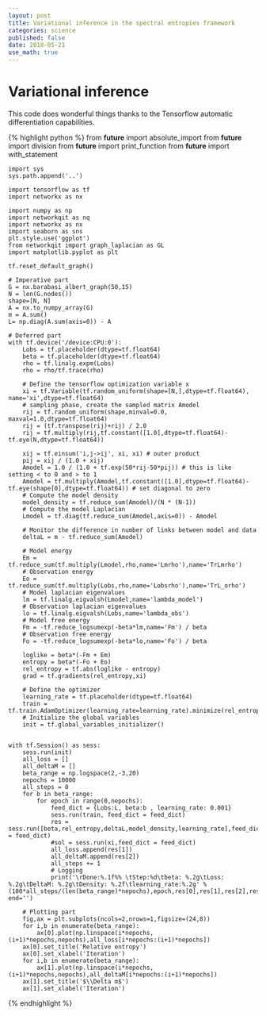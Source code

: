 ```yaml
---
layout: post
title: Variational inference in the spectral entropies framework
categories: science
published: false
date: 2018-05-21
use_math: true
---
```


# Variational inference

This code does wonderful things thanks to the Tensorflow automatic differentiation capabilities.

{% highlight python %}
    from __future__ import absolute_import
    from __future__ import division
    from __future__ import print_function
    from __future__ import with_statement

    import sys
    sys.path.append('..')

    import tensorflow as tf
    import networkx as nx

    import numpy as np
    import networkqit as nq
    import networkx as nx
    import seaborn as sns
    plt.style.use('ggplot')
    from networkqit import graph_laplacian as GL
    import matplotlib.pyplot as plt

    tf.reset_default_graph()

    # Imperative part
    G = nx.barabasi_albert_graph(50,15)
    N = len(G.nodes())
    shape=[N, N]
    A = nx.to_numpy_array(G)
    m = A.sum()
    L= np.diag(A.sum(axis=0)) - A

    # Deferred part
    with tf.device('/device:CPU:0'):
        Lobs = tf.placeholder(dtype=tf.float64)
        beta = tf.placeholder(dtype=tf.float64)
        rho = tf.linalg.expm(Lobs)
        rho = rho/tf.trace(rho)

        # Define the tensorflow optimization variable x
        xi = tf.Variable(tf.random_uniform(shape=[N,],dtype=tf.float64), name='xi',dtype=tf.float64)
        # sampling phase, create the sampled matrix Amodel
        rij = tf.random_uniform(shape,minval=0.0, maxval=1.0,dtype=tf.float64)
        rij = (tf.transpose(rij)+rij) / 2.0
        rij = tf.multiply(rij,tf.constant([1.0],dtype=tf.float64)-tf.eye(N,dtype=tf.float64))

        xij = tf.einsum('i,j->ij', xi, xi) # outer product
        pij = xij / (1.0 + xij)
        Amodel = 1.0 / (1.0 + tf.exp(50*rij-50*pij)) # this is like setting < to 0 and > to 1
        Amodel = tf.multiply(Amodel,tf.constant([1.0],dtype=tf.float64)-tf.eye(shape[0],dtype=tf.float64)) # set diagonal to zero
        # Compute the model density
        model_density = tf.reduce_sum(Amodel)/(N * (N-1))
        # Compute the model Laplacian    
        Lmodel = tf.diag(tf.reduce_sum(Amodel,axis=0)) - Amodel

        # Monitor the difference in number of links between model and data
        deltaL = m - tf.reduce_sum(Amodel)

        # Model energy
        Em = tf.reduce_sum(tf.multiply(Lmodel,rho,name='Lmrho'),name='TrLmrho')
        # Observation energy
        Eo = tf.reduce_sum(tf.multiply(Lobs,rho,name='Lobsrho'),name='TrL_orho')
        # Model laplacian eigenvalues
        lm = tf.linalg.eigvalsh(Lmodel,name='lambda_model')
        # Observation laplacian eigenvalues
        lo = tf.linalg.eigvalsh(Lobs,name='lambda_obs')
        # Model free energy
        Fm = -tf.reduce_logsumexp(-beta*lm,name='Fm') / beta
        # Observation free energy
        Fo = -tf.reduce_logsumexp(-beta*lo,name='Fo') / beta

        loglike = beta*(-Fm + Em)
        entropy = beta*(-Fo + Eo)
        rel_entropy = tf.abs(loglike - entropy)
        grad = tf.gradients(rel_entropy,xi)

        # Define the optimizer
        learning_rate = tf.placeholder(dtype=tf.float64)
        train = tf.train.AdamOptimizer(learning_rate=learning_rate).minimize(rel_entropy)
        # Initialize the global variables
        init = tf.global_variables_initializer()


    with tf.Session() as sess:
        sess.run(init)
        all_loss = []
        all_deltaM = []
        beta_range = np.logspace(2,-3,20)
        nepochs = 10000
        all_steps = 0
        for b in beta_range:
            for epoch in range(0,nepochs):
                feed_dict = {Lobs:L, beta:b , learning_rate: 0.001}
                sess.run(train, feed_dict = feed_dict)
                res = sess.run([beta,rel_entropy,deltaL,model_density,learning_rate],feed_dict = feed_dict)
                #sol = sess.run(xi,feed_dict = feed_dict)
                all_loss.append(res[1])
                all_deltaM.append(res[2])
                all_steps += 1
                # Logging
                print('\rDone:%.1f%% \tStep:%d\tbeta: %.2g\tLoss: %.2g\tDeltaM: %.2g\tDensity: %.2f\tlearning_rate:%.2g' % (100*all_steps/(len(beta_range)*nepochs),epoch,res[0],res[1],res[2],res[3],res[4]), end='')
                
        # Plotting part
        fig,ax = plt.subplots(ncols=2,nrows=1,figsize=(24,8))
        for i,b in enumerate(beta_range):
            ax[0].plot(np.linspace(i*nepochs,(i+1)*nepochs,nepochs),all_loss[i*nepochs:(i+1)*nepochs])
        ax[0].set_title('Relative entropy')
        ax[0].set_xlabel('Iteration')
        for i,b in enumerate(beta_range):
            ax[1].plot(np.linspace(i*nepochs,(i+1)*nepochs,nepochs),all_deltaM[i*nepochs:(i+1)*nepochs])
        ax[1].set_title('$\\Delta m$')
        ax[1].set_xlabel('Iteration')
        
{% endhighlight %}